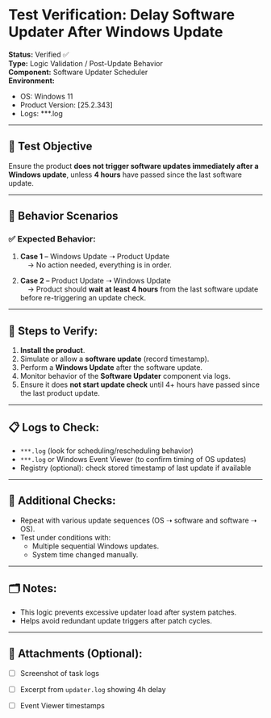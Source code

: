 # Test Verification: Delay Software Updater After Windows Update

**Status:** Verified ✅  
**Type:** Logic Validation / Post-Update Behavior  
**Component:** Software Updater Scheduler  
**Environment:**  
- OS: Windows 11  
- Product Version: [25.2.343]  
- Logs: ***.log

---

## 🧪 Test Objective

Ensure the product **does not trigger software updates immediately after a Windows update**, unless **4 hours** have passed since the last software update.

---

## 🔄 Behavior Scenarios

### ✅ Expected Behavior:

1. **Case 1** – Windows Update ➝ Product Update  
 → No action needed, everything is in order.

2. **Case 2** – Product Update ➝ Windows Update  
 → Product should **wait at least 4 hours** from the last software update before re-triggering an update check.

---

## 🐾 Steps to Verify:

1. **Install the product**.
2. Simulate or allow a **software update** (record timestamp).
3. Perform a **Windows Update** after the software update.
4. Monitor behavior of the **Software Updater** component via logs.
5. Ensure it does **not start update check** until 4+ hours have passed since the last product update.

---

## 📋 Logs to Check:

- `***.log` (look for scheduling/rescheduling behavior)
- `***.log` or Windows Event Viewer (to confirm timing of OS updates)
- Registry (optional): check stored timestamp of last update if available

---

## 🔁 Additional Checks:

- Repeat with various update sequences (OS ➝ software and software ➝ OS).
- Test under conditions with:
  - Multiple sequential Windows updates.
  - System time changed manually.

---

## 🗂 Notes:

- This logic prevents excessive updater load after system patches.
- Helps avoid redundant update triggers after patch cycles.

---

## 📎 Attachments (Optional):

- [ ] Screenshot of task logs
- [ ] Excerpt from `updater.log` showing 4h delay
- [ ] Event Viewer timestamps


